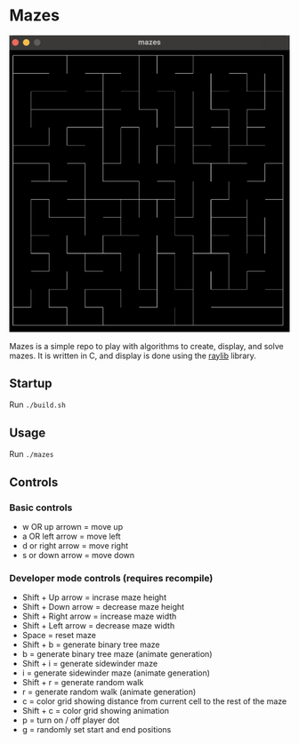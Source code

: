 # Mazes 

![A sample maze](doc/img/random_walk_sample.png)

Mazes is a simple repo to play with algorithms to create, display, and solve mazes. 
It is written in C, and display is done using the [raylib](https://www.raylib.com) library. 

## Startup 

Run `./build.sh`

## Usage 

Run `./mazes`

## Controls 
### Basic controls 
- w OR up arrown = move up 
- a OR left arrow = move left 
- d or right arrow = move right 
- s or down arrow = move down 

### Developer mode controls (requires recompile)
- Shift + Up arrow = incrase maze height 
- Shift + Down arrow = decrease maze height 
- Shift + Right arrow = increase maze width 
- Shift + Left arrow = decrease maze width 
- Space = reset maze 
- Shift + b = generate binary tree maze 
- b = generate binary tree maze (animate generation)
- Shift + i = generate sidewinder maze 
- i = generate sidewinder maze (animate generation)
- Shift + r = generate random walk 
- r = generate random walk (animate generation)
- c = color grid showing distance from current cell to the rest of the maze 
- Shift + c = color grid showing animation
- p = turn on / off player dot 
- g = randomly set start and end positions